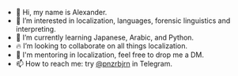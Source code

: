 - 👋 Hi, my name is Alexander.
- 👀 I’m interested in localization, languages, forensic linguistics and interpreting.
- 🌱 I’m currently learning Japanese, Arabic, and Python.
- 🔥 I’m looking to collaborate on all things localization.
- 📙 I'm mentoring in localization, feel free to drop me a DM.
- 📫 How to reach me: try <a href="t.me/pnzrbjrn">@pnzrbjrn</a> in Telegram.

<!---
Agfare/Agfare is a ✨ special ✨ repository because its `README.md` (this file) appears on your GitHub profile.
You can click the Preview link to take a look at your changes.
--->
